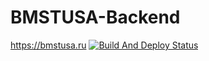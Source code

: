 # BMSTUSA-Backend
https://bmstusa.ru
[![Build And Deploy Status](https://github.com/go-park-mail-ru/2021_2_Yo/tree/ci/cd/actions/workflows/test.yml/tests.svg)](https://github.com/go-park-mail-ru/2021_2_Yo/tree/ci/cd/actions/workflows/test.yml)